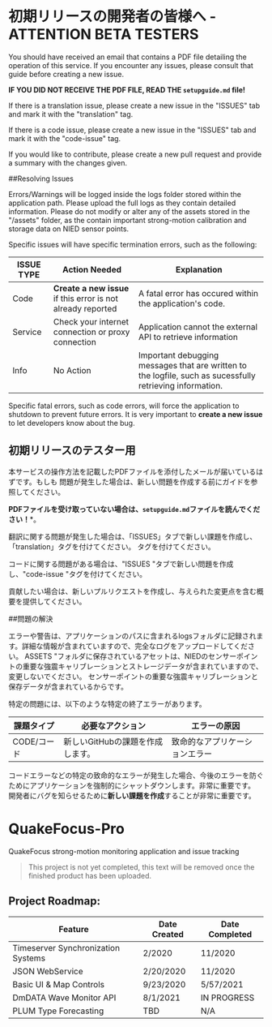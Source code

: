 # 初期リリースの開発者の皆様へ - ATTENTION BETA TESTERS

You should have received an email that contains a PDF file detailing the operation of this service. If you
encounter any issues, please consult that guide before creating a new issue.

**IF YOU DID NOT RECEIVE THE PDF FILE, READ THE ``setupguide.md`` file!**

If there is a translation issue, please create a new issue in the "ISSUES" tab and mark it with the "translation"
tag. 

If there is a code issue, please create a new issue in the "ISSUES" tab and mark it with the "code-issue" tag.

If you would like to contribute, please create a new pull request and provide a summary with the changes given.

##Resolving Issues

Errors/Warnings will be logged inside the logs folder stored within the application path. Please upload the full logs as they contain detailed information.
Please do not modify or alter any of the assets stored in the "/assets" folder, as the contain important strong-motion calibration and storage data on NIED
sensor points. 

Specific issues will have specific termination errors, such as the following:

| ISSUE TYPE | Action Needed | Explanation |
|------------|---------------|-------------|
| Code | **Create a new issue** if this error is not already reported | A fatal error has occured within the application's code. |
| Service | Check your internet connection or proxy connection | Application cannot the external API to retrieve information |
| Info | No Action | Important debugging messages that are written to the logfile, such as sucessfully retrieving information. |

Specific fatal errors, such as code errors, will force the application to shutdown to prevent future errors. It is very important
to **create a new issue** to let developers know about the bug. 

## 初期リリースのテスター用

本サービスの操作方法を記載したPDFファイルを添付したメールが届いているはずです。もしも
問題が発生した場合は、新しい問題を作成する前にガイドを参照してください。

**PDFファイルを受け取っていない場合は、``setupguide.md``ファイルを読んでください！***。

翻訳に関する問題が発生した場合は、「ISSUES」タブで新しい課題を作成し、「translation」タグを付けてください。
タグを付けてください。

コードに関する問題がある場合は、"ISSUES "タブで新しい問題を作成し、"code-issue "タグを付けてください。

貢献したい場合は、新しいプルリクエストを作成し、与えられた変更点を含む概要を提供してください。

##問題の解決

エラーや警告は、アプリケーションのパスに含まれるlogsフォルダに記録されます。詳細な情報が含まれていますので、完全なログをアップロードしてください。
ASSETS "フォルダに保存されているアセットは、NIEDのセンサーポイントの重要な強震キャリブレーションとストレージデータが含まれていますので、変更しないでください。
センサーポイントの重要な強震キャリブレーションと保存データが含まれているからです。

特定の問題には、以下のような特定の終了エラーがあります。

| 課題タイプ | 必要なアクション | エラーの原因 |
|-----------|-----------------|-------------|
| CODE/コード |新しいGitHubの課題を作成します。 |致命的なアプリケーションエラー


コードエラーなどの特定の致命的なエラーが発生した場合、今後のエラーを防ぐためにアプリケーションを強制的にシャットダウンします。非常に重要です。
開発者にバグを知らせるために**新しい課題を作成**することが非常に重要です。




# QuakeFocus-Pro
QuakeFocus strong-motion monitoring application and issue tracking

> This project is not yet completed, this text will be removed once the finished product has been uploaded.

## Project Roadmap:

| Feature | Date Created | Date Completed |
|---------|--------------|----------------|
| Timeserver Synchronization Systems    | 2/2020          | 11/2020            |
| JSON WebService     | 2/20/2020         | 11/2020            |
| Basic UI & Map Controls       |  9/23/2020            |   5/57/2021             |
| DmDATA Wave Monitor API | 8/1/2021 | IN PROGRESS
| PLUM Type Forecasting | TBD | N/A
